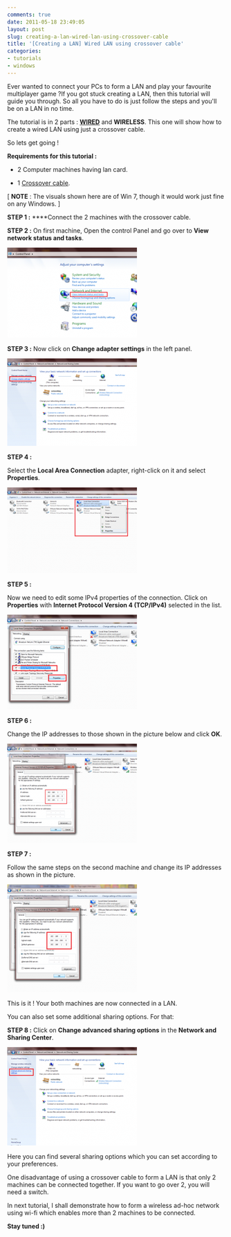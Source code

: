 ```yaml
---
comments: true
date: 2011-05-18 23:49:05
layout: post
slug: creating-a-lan-wired-lan-using-crossover-cable
title: '[Creating a LAN] Wired LAN using crossover cable'
categories:
- tutorials
- windows
---
```


Ever wanted to connect your PCs to form a LAN and play your favourite multiplayer game ?If you got stuck creating a LAN, then this tutorial will guide you through. So all you have to do is just follow the steps and you'll be on a LAN in no time.

The tutorial is in 2 parts : **[WIRED](http://kushagragour.in/blog/2011/05/creating-a-lan-wired-lan-using-crossover-cable/)** and **WIRELESS**.
This one will show how to create a wired LAN using just a crossover cable.

So lets get going !

**Requirements for this tutorial :**



	
  * 2 Computer machines having lan card.

	
  * 1 [Crossover cable](http://en.wikipedia.org/wiki/Ethernet_crossover_cable).


[ **NOTE** : The visuals shown here are of Win 7, though it would work just fine on any Windows. ]

**STEP 1 :**
****Connect the 2 machines with the crossover cable.

**STEP 2 :**
On first machine, Open the control Panel and go over to **View network status and tasks**.

[![](/images/lan_1-300x208.png)](/images/lan_1-300x208.png)

**STEP 3 :**
Now click on **Change adapter settings** in the left panel.

[![](/images/lan_2-300x202.png)](/images/lan_2-300x202.png)

**STEP 4 :**

Select the **Local Area Connection** adapter, right-click on it and select **Properties**.

[![](/images/lan_3-300x198.png)](/images/lan_3.png)

**STEP 5 :**

Now we need to edit some IPv4 properties of the connection. Click on **Properties** with **Internet Protocol Version 4 (TCP/IPv4)** selected in the list.

[![](/images/lan_4-300x219.png)](/images/lan_4.png)

**STEP 6 :**

Change the IP addresses to those shown in the picture below and click **OK**.

[![](/images/lan_5-300x229.png)](/images/lan_5.png)

**STEP 7 :**

Follow the same steps on the second machine and change its IP addresses as shown in the picture.

[![](/images/lan_6-300x249.png)](/images/lan_6.png)

This is it ! Your both machines are now connected in a LAN.

You can also set some additional sharing options. For that:

**STEP 8 :**
Click on **Change advanced sharing options** in the **Network and Sharing Center**.

[![](/images/lan_7-300x227.png)](/images/lan_7.png)

Here you can find several sharing options which you can set according to your preferences.

One disadvantage of using a crossover cable to form a LAN is that only 2 machines can be connected together. If you want to go over 2, you will need a switch.

In next tutorial, I shall demonstrate how to form a wireless ad-hoc network using wi-fi which enables more than 2 machines to be connected.

**Stay tuned :)**

